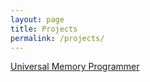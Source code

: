 ```yaml
---
layout: page
title: Projects 
permalink: /projects/
---
```


[Universal Memory Programmer](https://github.com/davidday99/universal-memory-programmer)

